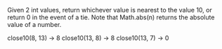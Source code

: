 Given 2 int values, return whichever value is nearest to the value 10, or return 0 in the event of a tie. Note that Math.abs(n) returns the absolute value of a number.


close10(8, 13) → 8
close10(13, 8) → 8
close10(13, 7) → 0
